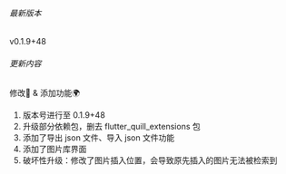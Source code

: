 ###### 最新版本
v0.1.9+48

###### 更新内容

修改📖️ & 添加功能🌍️

1. 版本号进行至 0.1.9+48
2. 升级部分依赖包，删去 flutter_quill_extensions 包
3. 添加了导出 json 文件、导入 json 文件功能
4. 添加了图片库界面
5. 破坏性升级：修改了图片插入位置，会导致原先插入的图片无法被检索到

